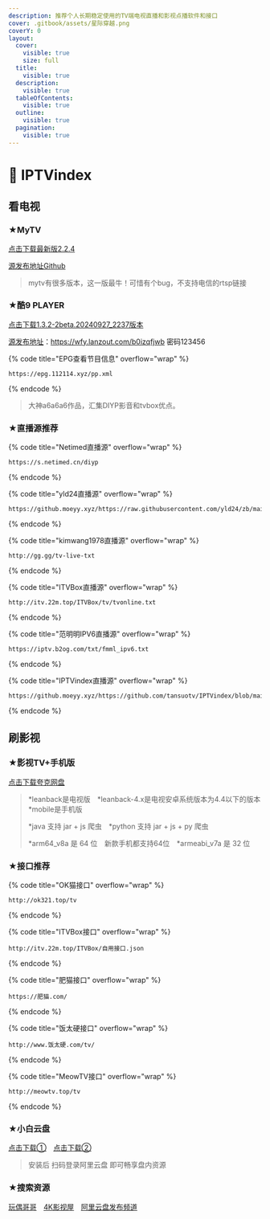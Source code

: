 ```yaml
---
description: 推荐个人长期稳定使用的TV端电视直播和影视点播软件和接口
cover: .gitbook/assets/星际穿越.png
coverY: 0
layout:
  cover:
    visible: true
    size: full
  title:
    visible: true
  description:
    visible: true
  tableOfContents:
    visible: true
  outline:
    visible: true
  pagination:
    visible: true
---
```


# 🚩 IPTVindex

## 看电视

### ★MyTV

[点击下载最新版2.2.4](https://tansuo.lanzoue.com/iZm3C2cfhf7e)

[源发布地址Github](https://github.com/yaoxieyoulei/mytv-android)

> mytv有很多版本，这一版最牛！可惜有个bug，不支持电信的rtsp链接

### ★酷9 PLAYER

[点击下载1.3.2-2beta.20240927\_2237版本](https://tansuo.lanzoue.com/iSlwl2bycnzi)

[源发布地址](https://www.right.com.cn/forum/thread-8388801-1-1.html)：https://wfy.lanzout.com/b0izqfjwb 密码123456

{% code title="EPG查看节目信息" overflow="wrap" %}
```
https://epg.112114.xyz/pp.xml
```
{% endcode %}

> 大神a6a6a6作品，汇集DIYP影音和tvbox优点。

### ★直播源推荐

{% code title="Netimed直播源" overflow="wrap" %}
```
https://s.netimed.cn/diyp
```
{% endcode %}

{% code title="yld24直播源" overflow="wrap" %}
```
https://github.moeyy.xyz/https://raw.githubusercontent.com/yld24/zb/main/v4mu
```
{% endcode %}

{% code title="kimwang1978直播源" overflow="wrap" %}
```
http://gg.gg/tv-live-txt
```
{% endcode %}

{% code title="ITVBox直播源" overflow="wrap" %}
```
http://itv.22m.top/ITVBox/tv/tvonline.txt
```
{% endcode %}

{% code title="范明明IPV6直播源" overflow="wrap" %}
```
https://iptv.b2og.com/txt/fmml_ipv6.txt
```
{% endcode %}

{% code title="IPTVindex直播源" overflow="wrap" %}
```
https://github.moeyy.xyz/https://github.com/tansuotv/IPTVindex/blob/main/tv.txt
```
{% endcode %}

## 刷影视

### ★影视TV+手机版

[点击下载夸克网盘](https://pan.quark.cn/s/8309816e2f63)

> \*leanback是电视版　\*leanback-4.x是电视安卓系统版本为4.4以下的版本　\*mobile是手机版
>
> \*java 支持 jar + js 爬虫　\*python 支持 jar + js + py 爬虫
>
> \*arm64\_v8a 是 64 位　新款手机都支持64位　\*armeabi\_v7a 是 32 位

### ★接口推荐

{% code title="OK猫接口" overflow="wrap" %}
```
http://ok321.top/tv
```
{% endcode %}

{% code title="ITVBox接口" overflow="wrap" %}
```
http://itv.22m.top/ITVBox/自用接口.json
```
{% endcode %}

{% code title="肥猫接口" overflow="wrap" %}
```
https://肥猫.com/
```
{% endcode %}

{% code title="饭太硬接口" overflow="wrap" %}
```
http://www.饭太硬.com/tv/
```
{% endcode %}

{% code title="MeowTV接口" overflow="wrap" %}
```
http://meowtv.top/tv
```
{% endcode %}

### ★小白云盘

[点击下载①](https://www.aliyundrive.com/s/EkGo3a8wFwP)　[点击下载②](https://www.123pan.com/s/Z6DHjv-BYbm.html)

> 安装后 扫码登录阿里云盘 即可畅享盘内资源

### ★搜索资源

[玩偶哥哥](https://wogg.link/)　[4K影视屋](https://t.me/dianying4K)　[阿里云盘发布频道](https://t.me/shareAliyun)　
